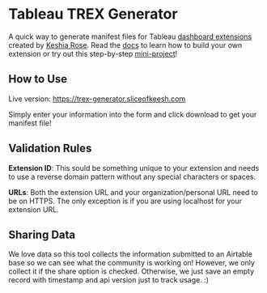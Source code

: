 # Tableau TREX Generator

A quick way to generate manifest files for Tableau [dashboard extensions](https://help.tableau.com/current/pro/desktop/en-gb/dashboard_extensions.htm) created by [Keshia Rose](https://twitter.com/KroseKeshia). Read the [docs](https://tableau.github.io/extensions-api/docs/trex_getstarted.html) to learn how to build your own extension or try out this step-by-step [mini-project](https://github.com/tableau/datadev-hackathon/wiki/Update-a-date-filter-to-a-specific-range)!

## How to Use

Live version: https://trex-generator.sliceofkeesh.com

Simply enter your information into the form and click download to get your manifest file!

## Validation Rules

**Extension ID**: This sould be something unique to your extension and needs to use a reverse domain pattern without any special characters or spaces.

**URLs**: Both the extension URL and your organization/personal URL need to be on HTTPS. The only exception is if you are using localhost for your extension URL.

## Sharing Data

We love data so this tool collects the information submitted to an Airtable base so we can see what the community is working on! However, we only collect it if the share option is checked. Otherwise, we just save an empty record with timestamp and api version just to track usage. :)
